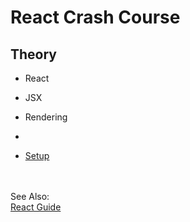 # React Crash Course

## Theory
 - React
 - JSX
 - Rendering
 - 



 - [Setup](https://github.com/LiquidPlummer/ReactCrashCourseLessonPlan/blob/main/Installation.md)


<BR><BR>See Also:  
 [React Guide](https://reactjs.org/docs/hello-world.html)
